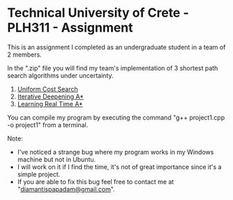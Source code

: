 # Technical University of Crete - PLH311 - Assignment

This is an assignment I completed as an undergraduate student in a team of 2 members.

In the ".zip" file you will find my team's implementation of 3 shortest path search algorithms under uncertainty.

1) <a href="https://ojs.aaai.org/index.php/SOCS/article/view/18191/17982" target="_blank">Uniform Cost Search</a>
2) <a href="https://en.wikipedia.org/wiki/Iterative_deepening_A*" target="_blank">Iterative Deepening A*</a>
3) <a href="https://arxiv.org/pdf/1110.4076.pdf" target="_blank">Learning Real Time A*</a>

You can compile my program by executing the command "g++ project1.cpp -o project1" from a terminal.

Note:
- I've noticed a strange bug where my program works in my Windows machine but not in Ubuntu.
- I will work on it if I find the time, it's not of great importance since it's a simple project.
- If you are able to fix this bug feel free to contact me at "diamantispapadam@gmail.com".
